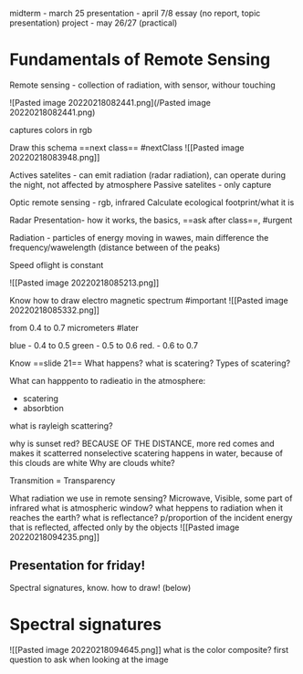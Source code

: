 midterm - march 25
presentation  - april 7/8 essay (no report, topic presentation)
project - may 26/27 (practical)

# Fundamentals of Remote Sensing
Remote sensing - collection of radiation, with sensor, withour touching

![Pasted image 20220218082441.png](/Pasted image 20220218082441.png)

captures colors in rgb

Draw this schema ==next class== #nextClass
![[Pasted image 20220218083948.png]]

Actives satelites - can emit radiation (radar radiation), can operate during the night, not affected by atmosphere
Passive satelites - only capture

Optic remote sensing -  rgb, infrared
Calculate ecological footprint/what it is

Radar Presentation- how it works, the basics, ==ask after class==, #urgent

Radiation - particles of energy moving in wawes, main difference the frequency/wawelength (distance between of the peaks)

Speed oflight is constant

![[Pasted image 20220218085213.png]]

Know how to draw electro magnetic spectrum #important
![[Pasted image 20220218085332.png]]

from 0.4 to 0.7 micrometers #later

blue - 0.4 to 0.5
green - 0.5 to 0.6
red. - 0.6 to 0.7

Know ==slide 21==
What happens?
what is scatering?
Types of scatering?

 What can happpento to radieatio in the atmosphere:
 - scatering
 - absorbtion

what is rayleigh scattering?

why is sunset red? BECAUSE OF THE DISTANCE, more red comes and makes it scatterred
nonselective scatering happens in water, because of this clouds are white
Why are clouds white?

Transmition = Transparency

What radiation we use in remote sensing? Microwave, Visible, some part of infrared
what is atmospheric window?
what heppens to radiation when it reaches the earth?
what is reflectance? p/proportion of the incident energy that is reflected, affected only by the objects
![[Pasted image 20220218094235.png]]
## Presentation for friday!
Spectral signatures, know. how to draw! (below)
# Spectral signatures
![[Pasted image 20220218094645.png]]
what is the color composite? first question to ask when looking at the image

